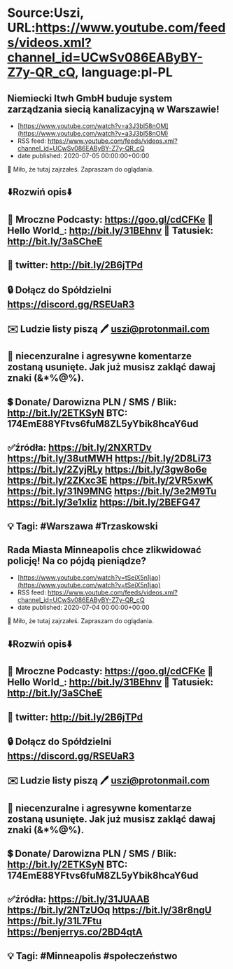 # Source:Uszi, URL:https://www.youtube.com/feeds/videos.xml?channel_id=UCwSv086EAByBY-Z7y-QR_cQ, language:pl-PL

## Niemiecki Itwh GmbH buduje system zarządzania siecią kanalizacyjną w Warszawie!
 - [https://www.youtube.com/watch?v=a3J3bl58nOM](https://www.youtube.com/watch?v=a3J3bl58nOM)
 - RSS feed: https://www.youtube.com/feeds/videos.xml?channel_id=UCwSv086EAByBY-Z7y-QR_cQ
 - date published: 2020-07-05 00:00:00+00:00

🤪 Miło, że tutaj zajrzałeś.  Zapraszam do oglądania.

⬇️Rozwiń opis⬇️
------------------------------------------------------------
👀 Mroczne Podcasty: https://goo.gl/cdCFKe
👀 Hello World_: http://bit.ly/31BEhnv
👀 Tatusiek: http://bit.ly/3aSCheE
------------------------------------------------------------
👀 twitter: http://bit.ly/2B6jTPd
------------------------------------------------------------
🔒 Dołącz do Spółdzielni
https://discord.gg/RSEUaR3
------------------------------------------------------------
✉️ Ludzie listy piszą 
🖊️ uszi@protonmail.com
------------------------------------------------------------
👺 niecenzuralne i agresywne komentarze zostaną usunięte.  Jak już musisz zakląć dawaj znaki (&*%@%).
------------------------------------------------------------
💲 Donate/ Darowizna
PLN / SMS / Blik: http://bit.ly/2ETKSyN
BTC: 174EmE88YFtvs6fuM8ZL5yYbik8hcaY6ud
---------------------------------------------------------------
✅źródła:
https://bit.ly/2NXRTDv
https://bit.ly/38utMWH
https://bit.ly/2D8Li73
https://bit.ly/2ZyjRLy
https://bit.ly/3gw8o6e
https://bit.ly/2ZKxc3E
https://bit.ly/2VR5xwK
https://bit.ly/31N9MNG
https://bit.ly/3e2M9Tu
https://bit.ly/3e1xIiz
https://bit.ly/2BEFG47
-------------------------------------------------------------
💡 Tagi: #Warszawa #Trzaskowski
--------------------------------------------------------------

## Rada Miasta Minneapolis chce zlikwidować policję! Na co pójdą pieniądze?
 - [https://www.youtube.com/watch?v=tSeiX5n1jao](https://www.youtube.com/watch?v=tSeiX5n1jao)
 - RSS feed: https://www.youtube.com/feeds/videos.xml?channel_id=UCwSv086EAByBY-Z7y-QR_cQ
 - date published: 2020-07-04 00:00:00+00:00

🤪 Miło, że tutaj zajrzałeś.  Zapraszam do oglądania.

⬇️Rozwiń opis⬇️
------------------------------------------------------------
👀 Mroczne Podcasty: https://goo.gl/cdCFKe
👀 Hello World_: http://bit.ly/31BEhnv
👀 Tatusiek: http://bit.ly/3aSCheE
------------------------------------------------------------
👀 twitter: http://bit.ly/2B6jTPd
------------------------------------------------------------
🔒 Dołącz do Spółdzielni
https://discord.gg/RSEUaR3
------------------------------------------------------------
✉️ Ludzie listy piszą 
🖊️ uszi@protonmail.com
------------------------------------------------------------
👺 niecenzuralne i agresywne komentarze zostaną usunięte.  Jak już musisz zakląć dawaj znaki (&*%@%).
------------------------------------------------------------
💲 Donate/ Darowizna
PLN / SMS / Blik: http://bit.ly/2ETKSyN
BTC: 174EmE88YFtvs6fuM8ZL5yYbik8hcaY6ud
---------------------------------------------------------------
✅źródła:
https://bit.ly/31JUAAB
https://bit.ly/2NTzUOq
https://bit.ly/38r8ngU
https://bit.ly/31L7Ftu
https://benjerrys.co/2BD4qtA
-------------------------------------------------------------
💡 Tagi: #Minneapolis #społeczeństwo
--------------------------------------------------------------

